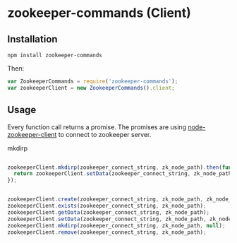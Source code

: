 # zookeeper-commands (Client)

## Installation

   
    npm install zookeeper-commands
    
Then:

```js
var ZookeeperCommands = require('zookeeper-commands');
var zookeeperClient = new ZookeeperCommands().client;
```

## Usage

Every function call returns a promise. The promises are using [node-zookeeper-client](https://github.com/alexguan/node-zookeeper-client) to connect to zookeeper server.

mkdirp

```js

zookeeperClient.mkdirp(zookeeper_connect_string, zk_node_path).then(function () {
  return zookeeperClient.setData(zookeeper_connect_string, zk_node_path, 'initiated2');
});


```


```js

zookeeperClient.create(zookeeper_connect_string, zk_node_path, zk_node_data);
zookeeperClient.exists(zookeeper_connect_string, zk_node_path);
zookeeperClient.getData(zookeeper_connect_string, zk_node_path);
zookeeperClient.setData(zookeeper_connect_string, zk_node_path, zk_node_data);
zookeeperClient.mkdirp(zookeeper_connect_string, zk_node_path, null);
zookeeperClient.remove(zookeeper_connect_string, zk_node_path);

```

